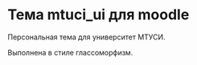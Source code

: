 # Тема mtuci_ui для moodle

Персональная тема для университет МТУСИ.

Выполнена в стиле глассоморфизм.
